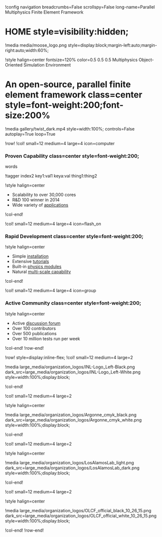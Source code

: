 !config navigation breadcrumbs=False scrollspy=False long-name=Parallel Multiphysics Finite Element Framework

# HOME style=visibility:hidden;

!media media/moose_logo.png style=display:block;margin-left:auto;margin-right:auto;width:60%;

!style halign=center fontsize=120% color=0.5 0.5 0.5
Multiphysics Object-Oriented Simulation Environment

# An open-source, parallel finite element framework class=center style=font-weight:200;font-size:200%

!media gallery/twist_dark.mp4 style=width:100%; controls=False autoplay=True loop=True

!row!
!col! small=12 medium=4 large=4 icon=computer
### Proven Capability class=center style=font-weight:200;

words 

!tagger index2 key1:val1 keya:val thing1:thing2

!style halign=center

- Scalability to over 30,000 cores
- R&D 100 winner in 2014
- Wide variety of [applications](application_usage/tracked_apps.md)

!col-end!

!col! small=12 medium=4 large=4 icon=flash_on
### Rapid Development class=center style=font-weight:200;

!style halign=center
  
- Simple [installation](getting_started/installation/index.md)
- Extensive [tutorials](getting_started/examples_and_tutorials/index.md)
- Built-in [physics modules](modules/index.md)
- Natural [multi-scale capability](syntax/MultiApps/index.md)

!col-end!

!col! small=12 medium=4 large=4 icon=group
### Active Community class=center style=font-weight:200;

!style halign=center

- Active [discussion forum](https://github.com/idaholab/moose/discussions)
- Over 100 contributors
- Over 500 publications
- Over 10 million tests run per week

!col-end!
!row-end!

!row! style=display:inline-flex;
!col! small=12 medium=4 large=2

!media large_media/organization_logos/INL-Logo_Left-Black.png dark_src=large_media/organization_logos/INL-Logo_Left-White.png style=width:100%;display:block;

!col-end!

!col! small=12 medium=4 large=2

!style halign=center

!media large_media/organization_logos/Argonne_cmyk_black.png dark_src=large_media/organization_logos/Argonne_cmyk_white.png style=width:100%;display:block;

!col-end!

!col! small=12 medium=4 large=2

!style halign=center

!media large_media/organization_logos/LosAlamosLab_light.png dark_src=large_media/organization_logos/LosAlamosLab_dark.png style=width:100%;display:block;

!col-end!

!col! small=12 medium=4 large=2

!style halign=center

!media large_media/organization_logos/OLCF_official_black_10_26_15.png dark_src=large_media/organization_logos/OLCF_official_white_10_26_15.png style=width:100%;display:block;

!col-end!
!row-end!






